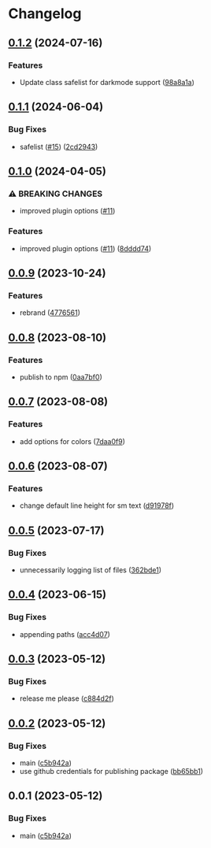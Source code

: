 # Changelog

## [0.1.2](https://github.com/krystal/shard-tailwind/compare/v0.1.1...v0.1.2) (2024-07-16)


### Features

* Update class safelist for darkmode support ([98a8a1a](https://github.com/krystal/shard-tailwind/commit/98a8a1a4cb9b2268252945a00355bd8592ff687f))

## [0.1.1](https://github.com/krystal/shard-tailwind/compare/v0.1.0...v0.1.1) (2024-06-04)


### Bug Fixes

* safelist ([#15](https://github.com/krystal/shard-tailwind/issues/15)) ([2cd2943](https://github.com/krystal/shard-tailwind/commit/2cd2943fb4d0fbed78b8a74743b1a33994674f9e))

## [0.1.0](https://github.com/krystal/shard-tailwind/compare/v0.0.9...v0.1.0) (2024-04-05)


### ⚠ BREAKING CHANGES

* improved plugin options ([#11](https://github.com/krystal/shard-tailwind/issues/11))

### Features

* improved plugin options ([#11](https://github.com/krystal/shard-tailwind/issues/11)) ([8dddd74](https://github.com/krystal/shard-tailwind/commit/8dddd7441886af11b4d38843483d34b691121cf1))

## [0.0.9](https://github.com/krystal/shard-tailwind/compare/v0.0.8...v0.0.9) (2023-10-24)


### Features

* rebrand ([4776561](https://github.com/krystal/shard-tailwind/commit/47765611de86d0bdc9d3d4f0b49590392b0b9f02))

## [0.0.8](https://github.com/krystal/shard-tailwind/compare/v0.0.7...v0.0.8) (2023-08-10)


### Features

* publish to npm ([0aa7bf0](https://github.com/krystal/shard-tailwind/commit/0aa7bf0ad2a9ade2b3512280774d0b03fa081e0b))

## [0.0.7](https://github.com/krystal/shard-tailwind/compare/v0.0.6...v0.0.7) (2023-08-08)


### Features

* add options for colors ([7daa0f9](https://github.com/krystal/shard-tailwind/commit/7daa0f9d86f78e94f26ce49c8df6f1f28be4ba91))

## [0.0.6](https://github.com/krystal/shard-tailwind/compare/v0.0.5...v0.0.6) (2023-08-07)


### Features

* change default line height for sm text ([d91978f](https://github.com/krystal/shard-tailwind/commit/d91978fa678688d58055eaa8cc0a29e88aee541e))

## [0.0.5](https://github.com/krystal/shard-tailwind/compare/v0.0.4...v0.0.5) (2023-07-17)


### Bug Fixes

* unnecessarily logging list of files ([362bde1](https://github.com/krystal/shard-tailwind/commit/362bde1a5e2f4344bf04b830e9a23619afd66ce4))

## [0.0.4](https://github.com/krystal/shard-tailwind/compare/v0.0.3...v0.0.4) (2023-06-15)


### Bug Fixes

* appending paths ([acc4d07](https://github.com/krystal/shard-tailwind/commit/acc4d07660ff6fd96dc7ba6f7bbdf8eca2b1726f))

## [0.0.3](https://github.com/krystal/shard-tailwind/compare/v0.0.2...v0.0.3) (2023-05-12)


### Bug Fixes

* release me please ([c884d2f](https://github.com/krystal/shard-tailwind/commit/c884d2f565497e7144af77dfbdc6ba9d03af3f5c))

## [0.0.2](https://github.com/krystal/shard-tailwind/compare/v0.0.1...v0.0.2) (2023-05-12)


### Bug Fixes

* main ([c5b942a](https://github.com/krystal/shard-tailwind/commit/c5b942aaf01bb94cfa0ed5f141bc2e5419c3ea6d))
* use github credentials for publishing package ([bb65bb1](https://github.com/krystal/shard-tailwind/commit/bb65bb1fa11475b354e95563fdc0ba00c4031100))

## 0.0.1 (2023-05-12)


### Bug Fixes

* main ([c5b942a](https://github.com/krystal/shard-tailwind/commit/c5b942aaf01bb94cfa0ed5f141bc2e5419c3ea6d))

